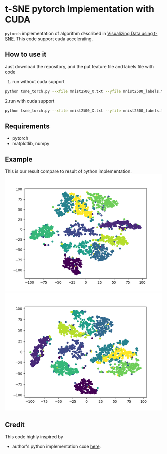 # t-SNE pytorch Implementation with CUDA
`pytorch` implementation of algorithm described in [Visualizing Data using t-SNE](https://lvdmaaten.github.io/publications/papers/JMLR_2014.pdf). This code support cuda accelerating.

## How to use it
Just download the repository, and the put feature file and labels file with code
1. run without cuda support
```bash
python tsne_torch.py --xfile mnist2500_X.txt --yfile mnist2500_labels.txt --cuda 0
```
2.run with cuda support 
```bash
python tsne_torch.py --xfile mnist2500_X.txt --yfile mnist2500_labels.txt --cuda 1
```

## Requirements
* pytorch
* matplotlib, numpy


## Example
This is our result compare to result of python implementation.
![pytorch result](images/pytorch.png)
![python result](images/python.png)



## Credit
This code highly inspired by 
* author's python implementation code [here](https://lvdmaaten.github.io/tsne/).